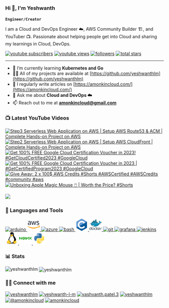 ### Hi 👋, I'm Yeshwanth

**`Engineer/Creator`**

I am a Cloud and DevOps Engineer ☁️, AWS Community Builder 🏗️, and YouTuber 📺. Passionate about helping people get into Cloud and sharing my learnings in Cloud, DevOps.

   <p align="left">
      <a href="https://www.youtube.com/c/amonkincloud?sub_confirmation=1">
         <img alt="youtube subscribers" title="Subscribe to my YouTube channel" src="https://custom-icon-badges.demolab.com/youtube/channel/subscribers/UCwhERUcuzUCwr8x8mQ8zrcw?color=%23E05D44&label=SUBSCRIBE&logo=video&logoColor=white&style=for-the-badge&labelColor=CE4630"/></a> 
      <a href="https://www.youtube.com/c/amonkincloud">
         <img alt="youtube views" title="YouTube views" src="https://custom-icon-badges.demolab.com/youtube/channel/views/UCwhERUcuzUCwr8x8mQ8zrcw?color=%23E1AD0E&logo=eye&logoColor=white&style=for-the-badge&labelColor=C79600"/></a> 
      <a href="https://github.com/yeshwanthlm?tab=followers">
         <img alt="followers" title="Follow me on Github" src="https://custom-icon-badges.demolab.com/github/followers/yeshwanthlm?color=236ad3&labelColor=1155ba&style=for-the-badge&logo=person-add&label=Follow&logoColor=white"/></a>
      <a href="https://github.com/yeshwanthlm?tab=repositories&sort=stargazers">
         <img alt="total stars" title="Total stars on GitHub" src="https://custom-icon-badges.demolab.com/github/stars/yeshwanthlm?color=55960c&style=for-the-badge&labelColor=488207&logo=star"/></a>
   </p>

---

- 🌱 I’m currently learning **Kubernetes and Go**
- 👨‍💻 All of my projects are available at [https://github.com/yeshwanthlm](https://github.com/yeshwanthlm)
- 📝 I regularly write articles on [https://amonkincloud.com/](https://amonkincloud.com/)
- 💬 Ask me about **Cloud and DevOps ☁️**
- 📫 Reach out to me at **amonkincloud@gmail.com**


### 📺 Latest YouTube Videos

<!-- BEGIN YOUTUBE-CARDS -->
[![Step3 Serverless Web Application on AWS | Setup AWS Route53 & ACM | Complete Hands-on Project on AWS](https://ytcards.demolab.com/?id=KfpJlp7BqfI&title=Step3+Serverless+Web+Application+on+AWS+%7C+Setup+AWS+Route53+%26+ACM+%7C+Complete+Hands-on+Project+on+AWS&lang=en&timestamp=1681475406&background_color=%230d1117&title_color=%23ffffff&stats_color=%23dedede&width=250 "Step3 Serverless Web Application on AWS | Setup AWS Route53 & ACM | Complete Hands-on Project on AWS")](https://www.youtube.com/watch?v=KfpJlp7BqfI)
[![Step2 Serverless Web Application on AWS | Setup AWS CloudFront | Complete Hands-on Project on AWS](https://ytcards.demolab.com/?id=FIcwB8AVQF4&title=Step2+Serverless+Web+Application+on+AWS+%7C+Setup+AWS+CloudFront+%7C+Complete+Hands-on+Project+on+AWS&lang=en&timestamp=1681216208&background_color=%230d1117&title_color=%23ffffff&stats_color=%23dedede&width=250 "Step2 Serverless Web Application on AWS | Setup AWS CloudFront | Complete Hands-on Project on AWS")](https://www.youtube.com/watch?v=FIcwB8AVQF4)
[![Get 100% FREE Google Cloud Certification Voucher in 2023! #GetCloudCertified2023 #GoogleCloud](https://ytcards.demolab.com/?id=tDO521OnZgk&title=Get+100%25+FREE+Google+Cloud+Certification+Voucher+in+2023%21+%23GetCloudCertified2023+%23GoogleCloud&lang=en&timestamp=1681201275&background_color=%230d1117&title_color=%23ffffff&stats_color=%23dedede&width=250 "Get 100% FREE Google Cloud Certification Voucher in 2023! #GetCloudCertified2023 #GoogleCloud")](https://www.youtube.com/watch?v=tDO521OnZgk)
[![Get 100% FREE Google Cloud Certification Voucher in 2023 | #GetCertifiedProgram2023 #GoogleCloud](https://ytcards.demolab.com/?id=VdB6WTYvRzw&title=Get+100%25+FREE+Google%C2%A0Cloud%C2%A0Certification+Voucher+in+2023+%7C+%23GetCertifiedProgram2023+%23GoogleCloud&lang=en&timestamp=1681198895&background_color=%230d1117&title_color=%23ffffff&stats_color=%23dedede&width=250 "Get 100% FREE Google Cloud Certification Voucher in 2023 | #GetCertifiedProgram2023 #GoogleCloud")](https://www.youtube.com/watch?v=VdB6WTYvRzw)
[![Give Away: 2 x 100$ AWS Credits #Shorts #AWSCertified #AWSCredits #community #aws](https://ytcards.demolab.com/?id=NuMPddBTO0M&title=Give+Away%3A+2+x+100%24+AWS+Credits+%23Shorts+%23AWSCertified+%23AWSCredits+%23community+%23aws&lang=en&timestamp=1680953004&background_color=%230d1117&title_color=%23ffffff&stats_color=%23dedede&width=250 "Give Away: 2 x 100$ AWS Credits #Shorts #AWSCertified #AWSCredits #community #aws")](https://www.youtube.com/watch?v=NuMPddBTO0M)
[![Unboxing Apple Magic Mouse 🖱️ | Worth the Price? #Shorts](https://ytcards.demolab.com/?id=WxGdljllhlo&title=Unboxing+Apple+Magic+Mouse+%F0%9F%96%B1%EF%B8%8F+%7C+Worth+the+Price%3F+%23Shorts&lang=en&timestamp=1680948590&background_color=%230d1117&title_color=%23ffffff&stats_color=%23dedede&width=250 "Unboxing Apple Magic Mouse 🖱️ | Worth the Price? #Shorts")](https://www.youtube.com/watch?v=WxGdljllhlo)
<!-- END YOUTUBE-CARDS -->

[<img src="https://custom-icon-badges.demolab.com/badge/-Subscribe%20For%20More-red?style=for-the-badge&logo=video&logoColor=white"/>](https://www.youtube.com/c/amonkincloud?sub_confirmation=1)

### 🧰 Languages and Tools

<p align="left"> <a href="https://www.arduino.cc/" target="_blank" rel="noreferrer"> <img src="https://cdn.worldvectorlogo.com/logos/arduino-1.svg" alt="arduino" width="40" height="40"/> </a> <a href="https://aws.amazon.com" target="_blank" rel="noreferrer"> <img src="https://raw.githubusercontent.com/devicons/devicon/master/icons/amazonwebservices/amazonwebservices-original-wordmark.svg" alt="aws" width="40" height="40"/> </a> <a href="https://azure.microsoft.com/en-in/" target="_blank" rel="noreferrer"> <img src="https://www.vectorlogo.zone/logos/microsoft_azure/microsoft_azure-icon.svg" alt="azure" width="40" height="40"/> </a> <a href="https://www.gnu.org/software/bash/" target="_blank" rel="noreferrer"> <img src="https://www.vectorlogo.zone/logos/gnu_bash/gnu_bash-icon.svg" alt="bash" width="40" height="40"/> </a> <a href="https://www.cprogramming.com/" target="_blank" rel="noreferrer"> <img src="https://raw.githubusercontent.com/devicons/devicon/master/icons/c/c-original.svg" alt="c" width="40" height="40"/> </a> <a href="https://www.docker.com/" target="_blank" rel="noreferrer"> <img src="https://raw.githubusercontent.com/devicons/devicon/master/icons/docker/docker-original-wordmark.svg" alt="docker" width="40" height="40"/> </a> <a href="https://git-scm.com/" target="_blank" rel="noreferrer"> <img src="https://www.vectorlogo.zone/logos/git-scm/git-scm-icon.svg" alt="git" width="40" height="40"/> </a> <a href="https://grafana.com" target="_blank" rel="noreferrer"> <img src="https://www.vectorlogo.zone/logos/grafana/grafana-icon.svg" alt="grafana" width="40" height="40"/> </a> <a href="https://www.jenkins.io" target="_blank" rel="noreferrer"> <img src="https://www.vectorlogo.zone/logos/jenkins/jenkins-icon.svg" alt="jenkins" width="40" height="40"/> </a> <a href="https://www.linux.org/" target="_blank" rel="noreferrer"> <img src="https://raw.githubusercontent.com/devicons/devicon/master/icons/linux/linux-original.svg" alt="linux" width="40" height="40"/> </a> <a href="https://www.nginx.com" target="_blank" rel="noreferrer"> <img src="https://raw.githubusercontent.com/devicons/devicon/master/icons/nginx/nginx-original.svg" alt="nginx" width="40" height="40"/> </a> <a href="https://www.python.org" target="_blank" rel="noreferrer"> <img src="https://raw.githubusercontent.com/devicons/devicon/master/icons/python/python-original.svg" alt="python" width="40" height="40"/> </a> </p>

### 📊 Stats
<p><img align="left" src="https://github-readme-stats.vercel.app/api/top-langs?username=yeshwanthlm&show_icons=true&locale=en&layout=compact" alt="yeshwanthlm" /></p>

<p>&nbsp;<img align="center" src="https://github-readme-stats.vercel.app/api?username=yeshwanthlm&show_icons=true&locale=en" alt="yeshwanthlm" /></p>

### 🏄‍♂️ Connect with me
   <p align="left">
   <a href="https://dev.to/yeshwanthlm" target="blank"><img align="center" src="https://raw.githubusercontent.com/rahuldkjain/github-profile-readme-generator/master/src/images/icons/Social/devto.svg" alt="yeshwanthlm" height="30" width="40" /></a>
   <a href="https://linkedin.com/in/yeshwanth-l-m" target="blank"><img align="center" src="https://raw.githubusercontent.com/rahuldkjain/github-profile-readme-generator/master/src/images/icons/Social/linked-in-alt.svg" alt="yeshwanth-l-m" height="30" width="40" /></a>
   <a href="https://fb.com/yashvanth.patel.3" target="blank"><img align="center" src="https://raw.githubusercontent.com/rahuldkjain/github-profile-readme-generator/master/src/images/icons/Social/facebook.svg" alt="yashvanth.patel.3" height="30" width="40" /></a>
   <a href="https://instagram.com/yeshwanthlm" target="blank"><img align="center" src="https://raw.githubusercontent.com/rahuldkjain/github-profile-readme-generator/master/src/images/icons/Social/instagram.svg" alt="yeshwanthlm" height="30" width="40" /></a>
   <a href="https://hashnode.com/@amonkincloud" target="blank"><img align="center" src="https://raw.githubusercontent.com/rahuldkjain/github-profile-readme-generator/master/src/images/icons/Social/hashnode.svg" alt="@amonkincloud" height="30" width="40" /></a>
   <a href="https://www.youtube.com/c/amonkincloud" target="blank"><img align="center" src="https://raw.githubusercontent.com/rahuldkjain/github-profile-readme-generator/master/src/images/icons/Social/youtube.svg" alt="amonkincloud" height="30" width="40" /></a>
   </p>
